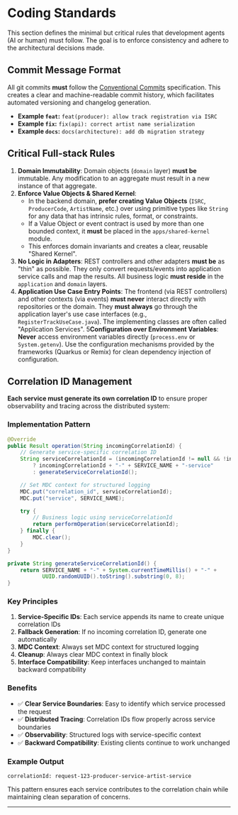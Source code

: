 # Coding Standards

This section defines the minimal but critical rules that development agents (AI or human) must follow. The goal is to enforce consistency and adhere to the architectural decisions made.

## Commit Message Format

All git commits **must** follow the [Conventional Commits](https://www.conventionalcommits.org/en/v1.0.0/) specification. This creates a clear and machine-readable commit history, which facilitates automated versioning and changelog generation.

* **Example `feat`:** `feat(producer): allow track registration via ISRC`
* **Example `fix`:** `fix(api): correct artist name serialization`
* **Example `docs`:** `docs(architecture): add db migration strategy`

## Critical Full-stack Rules

1.  **Domain Immutability**: Domain objects (`domain` layer) **must be** immutable. Any modification to an aggregate must result in a new instance of that aggregate.
2.  **Enforce Value Objects & Shared Kernel**:
    * In the backend domain, **prefer creating Value Objects** (`ISRC`, `ProducerCode`, `ArtistName`, etc.) over using primitive types like `String` for any data that has intrinsic rules, format, or constraints.
    * If a Value Object or event contract is used by more than one bounded context, it **must** be placed in the `apps/shared-kernel` module.
    * This enforces domain invariants and creates a clear, reusable "Shared Kernel".
3.  **No Logic in Adapters**: REST controllers and other adapters **must be** as "thin" as possible. They only convert requests/events into application service calls and map the results. All business logic **must reside** in the `application` and `domain` layers.
4.  **Application Use Case Entry Points**: The frontend (via REST controllers) and other contexts (via events) **must never** interact directly with repositories or the domain. They **must always** go through the application layer's use case interfaces (e.g., `RegisterTrackUseCase.java`). The implementing classes are often called "Application Services".
5**Configuration over Environment Variables**: **Never** access environment variables directly (`process.env` or `System.getenv`). Use the configuration mechanisms provided by the frameworks (Quarkus or Remix) for clean dependency injection of configuration.

## Correlation ID Management

**Each service must generate its own correlation ID** to ensure proper observability and tracing across the distributed system:

### Implementation Pattern

```java
@Override
public Result operation(String incomingCorrelationId) {
    // Generate service-specific correlation ID
    String serviceCorrelationId = (incomingCorrelationId != null && !incomingCorrelationId.isEmpty())
        ? incomingCorrelationId + "-" + SERVICE_NAME + "-service"
        : generateServiceCorrelationId();

    // Set MDC context for structured logging
    MDC.put("correlation_id", serviceCorrelationId);
    MDC.put("service", SERVICE_NAME);

    try {
        // Business logic using serviceCorrelationId
        return performOperation(serviceCorrelationId);
    } finally {
        MDC.clear();
    }
}

private String generateServiceCorrelationId() {
    return SERVICE_NAME + "-" + System.currentTimeMillis() + "-" +
           UUID.randomUUID().toString().substring(0, 8);
}
```

### Key Principles

1. **Service-Specific IDs**: Each service appends its name to create unique correlation IDs
2. **Fallback Generation**: If no incoming correlation ID, generate one automatically
3. **MDC Context**: Always set MDC context for structured logging
4. **Cleanup**: Always clear MDC context in finally block
5. **Interface Compatibility**: Keep interfaces unchanged to maintain backward compatibility

### Benefits

- ✅ **Clear Service Boundaries**: Easy to identify which service processed the request
- ✅ **Distributed Tracing**: Correlation IDs flow properly across service boundaries
- ✅ **Observability**: Structured logs with service-specific context
- ✅ **Backward Compatibility**: Existing clients continue to work unchanged

### Example Output

```
correlationId: request-123-producer-service-artist-service
```

This pattern ensures each service contributes to the correlation chain while maintaining clean separation of concerns.

-----
